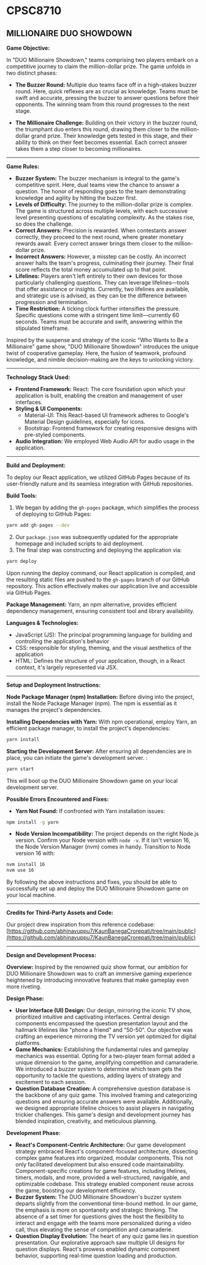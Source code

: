 
# CPSC8710

## **MILLIONAIRE DUO SHOWDOWN**

**Game Objective:**

In "DUO Millionaire Showdown," teams comprising two players embark on a competitive journey to claim the million-dollar prize. The game unfolds in two distinct phases:

- **The Buzzer Round:** Multiple duo teams face off in a high-stakes buzzer round. Here, quick reflexes are as crucial as knowledge. Teams must be swift and accurate, pressing the buzzer to answer questions before their opponents. The winning team from this round progresses to the next stage.

 - **The Millionaire Challenge:** Building on their victory in the buzzer round, the triumphant duo enters this round, drawing them closer to the million-dollar grand prize. Their knowledge gets tested in this stage, and their ability to think on their feet becomes essential. Each correct answer takes them a step closer to becoming millionaires.

---

**Game Rules:**

- **Buzzer System:** The buzzer mechanism is integral to the game's competitive spirit. Here, dual teams view the chance to answer a question. The honor of responding goes to the team demonstrating knowledge and agility by hitting the buzzer first.
- **Levels of Difficulty:** The journey to the million-dollar prize is complex. The game is structured across multiple levels, with each successive level presenting questions of escalating complexity. As the stakes rise, so does the challenge.
- **Correct Answers:** Precision is rewarded. When contestants answer correctly, they proceed to the next round, where greater monetary rewards await. Every correct answer brings them closer to the million-dollar prize.
- **Incorrect Answers:** However, a misstep can be costly. An incorrect answer halts the team's progress, culminating their journey. Their final score reflects the total money accumulated up to that point.
- **Lifelines:** Players aren't left entirely to their own devices for those particularly challenging questions. They can leverage lifelines—tools that offer assistance or insights. Currently, two lifelines are available, and strategic use is advised, as they can be the difference between progression and termination.
- **Time Restriction:** A ticking clock further intensifies the pressure. Specific questions come with a stringent time limit—currently 60 seconds. Teams must be accurate and swift, answering within the stipulated timeframe.

Inspired by the suspense and strategy of the iconic "Who Wants to Be a Millionaire" game show, "DUO Millionaire Showdown" introduces the unique twist of cooperative gameplay. Here, the fusion of teamwork, profound knowledge, and nimble decision-making are the keys to unlocking victory.



---

**Technology Stack Used:**

- **Frontend Framework:**  React: The core foundation upon which your application is built, enabling the creation and management of user interfaces.
- **Styling & UI Components:** 
  - Material-UI: This React-based UI framework adheres to Google's Material Design guidelines, especially for icons.
  - Bootstrap:  Frontend framework for creating responsive designs with pre-styled components.
- **Audio Integration:** We employed Web Audio API for audio usage in the application.

---

**Build and Deployment:**

To deploy our React application, we utilized GitHub Pages because of its user-friendly nature and its seamless integration with GitHub repositories.

**Build Tools:**

1. We began by adding the `gh-pages` package, which simplifies the process of deploying to GitHub Pages:

```bash
yarn add gh-pages --dev
```
2. Our `package.json` was subsequently updated for the appropriate homepage and included scripts to aid deployment.
3. The final step was constructing and deploying the application via:
```bash
yarn deploy
```
Upon running the deploy command, our React application is compiled, and the resulting static files are pushed to the `gh-pages` branch of our GitHub repository. This action effectively makes our application live and accessible via GitHub Pages.

**Package Management:** Yarn, an npm alternative, provides efficient dependency management, ensuring consistent tool and library availability.

**Languages & Technologies:**
- JavaScript (JS): The principal programming language for building and controlling the application's behavior
- CSS: responsible for styling, theming, and the visual aesthetics of the application
- HTML: Defines the structure of your application, though, in a React context, it's largely represented via JSX.

---

**Setup and Deployment Instructions:**

**Node Package Manager (npm) Installation:** Before diving into the project, install the Node Package Manager (npm). The npm is essential as it manages the project's dependencies.

**Installing Dependencies with Yarn:** With npm operational, employ Yarn, an efficient package manager, to install the project's dependencies:
```bash
yarn install
```
**Starting the Development Server:** After ensuring all dependencies are in place, you can initiate the game's development server. :
```bash
yarn start
```
This will boot up the DUO Millionaire Showdown game on your local development server.


**Possible Errors Encountered and Fixes:**

- **Yarn Not Found:** If confronted with Yarn installation issues:
```bash
npm install -g yarn
```
- **Node Version Incompatibility:** The project depends on the right Node.js version. Confirm your Node version with `node -v`. If it isn't version 16, the Node Version Manager (nvm) comes in handy. Transition to Node version 16 with:
```bash
nvm install 16
nvm use 16
```
By following the above instructions and fixes, you should be able to successfully set up and deploy the DUO Millionaire Showdown game on your local machine.

---

**Credits for Third-Party Assets and Code:** 

Our project drew inspiration from this reference codebase:
[https://github.com/abhinavuppu7/KaunBanegaCrorepati/tree/main/public](https://github.com/abhinavuppu7/KaunBanegaCrorepati/tree/main/public)

---

**Design and Development Process:**

**Overview:** Inspired by the renowned quiz show format, our ambition for DUO Millionaire Showdown was to craft an immersive gaming experience heightened by introducing innovative features that make gameplay even more riveting.

**Design Phase:**

- **User Interface (UI) Design:** Our design, mirroring the iconic TV show, prioritized intuitive and captivating interfaces. Central design components encompassed the question presentation layout and the hallmark lifelines like "phone a friend" and "50-50". Our objective was crafting an experience mirroring the TV version yet optimized for digital platforms.
- **Game Mechanics:** Establishing the fundamental rules and gameplay mechanics was essential. Opting for a two-player team format added a unique dimension to the game, amplifying competition and camaraderie. We introduced a buzzer system to determine which team gets the opportunity to tackle the questions, adding layers of strategy and excitement to each session.
- **Question Database Creation:** A comprehensive question database is the backbone of any quiz game. This involved framing and categorizing questions and ensuring accurate answers were available. Additionally, we designed appropriate lifeline choices to assist players in navigating trickier challenges. This game's design and development journey has blended inspiration, creativity, and meticulous planning.



**Development Phase:**

- **React's Component-Centric Architecture:** Our game development strategy embraced React's component-focused architecture, dissecting complex game features into organized, modular components. This not only facilitated development but also ensured code maintainability. Component-specific creations for game features, including lifelines, timers, modals, and more, provided a well-structured, navigable, and optimizable codebase. This strategy enabled component reuse across the game, boosting our development efficiency.
- **Buzzer System:** The DUO Millionaire Showdown's buzzer system departs slightly from the conventional time-bound method. In our game, the emphasis is more on spontaneity and strategic thinking. The absence of a set timer for questions gives the host the flexibility to interact and engage with the teams more personalized during a video call, thus elevating the sense of competition and camaraderie.
- **Question Display Evolution:** The heart of any quiz game lies in question presentation. Our explorative approach saw multiple UI designs for question displays. React's prowess enabled dynamic component behavior, supporting real-time question loading and production.
